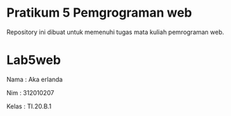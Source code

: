 # Pratikum 5 Pemgrograman web

Repository ini dibuat untuk memenuhi tugas mata kuliah pemrograman web.

# Lab5web

Nama    : Aka erlanda

Nim     : 312010207

Kelas   : TI.20.B.1






